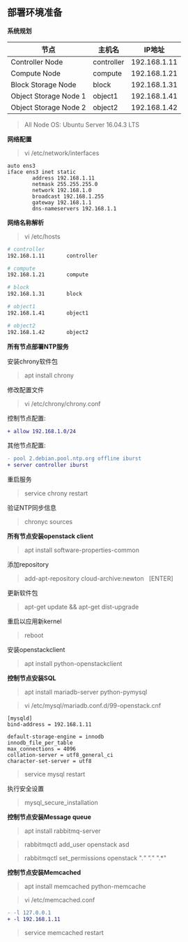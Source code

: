 部署环境准备
------

**系统规划**  

| 节点 | 主机名 | IP地址 |
| ---- | ----- | ------- |
| Controller Node | controller | 192.168.1.11 |
| Compute Node | compute | 192.168.1.21 |
| Block Storage Node | block | 192.168.1.31 |
| Object Storage Node 1 | object1 | 192.168.1.41 |
| Object Storage Node 2 | object2 | 192.168.1.42 |

> All Node OS: Ubuntu Server 16.04.3 LTS

**网络配置**  
> vi /etc/network/interfaces  
```
auto ens3
iface ens3 inet static
        address 192.168.1.11
        netmask 255.255.255.0
        network 192.168.1.0
        broadcast 192.168.1.255
        gateway 192.168.1.1
        dns-nameservers 192.168.1.1
```

**网络名称解析**  
> vi /etc/hosts

```bash
# controller
192.168.1.11       controller

# compute
192.168.1.21       compute

# block
192.168.1.31       block

# object1
192.168.1.41       object1

# object2
192.168.1.42       object2
```
**所有节点部署NTP服务**  

安装chrony软件包  
> apt install chrony  

修改配置文件  
> vi /etc/chrony/chrony.conf  

控制节点配置:  
```diff
+ allow 192.168.1.0/24
```

其他节点配置:  
```diff
- pool 2.debian.pool.ntp.org offline iburst
+ server controller iburst
```

重启服务  
> service chrony restart  

验证NTP同步信息  
> chronyc sources

**所有节点安装openstack client**  
> apt install software-properties-common

添加repository  
> add-apt-repository cloud-archive:newton  
[ENTER]

更新软件包  

> apt-get update && apt-get dist-upgrade

重启以应用新kernel  

> reboot

安装openstackclient  

> apt install python-openstackclient

**控制节点安装SQL**
> apt install mariadb-server python-pymysql

> vi /etc/mysql/mariadb.conf.d/99-openstack.cnf
```
[mysqld]
bind-address = 192.168.1.11

default-storage-engine = innodb
innodb_file_per_table
max_connections = 4096
collation-server = utf8_general_ci
character-set-server = utf8
```
> service mysql restart

执行安全设置
> mysql_secure_installation

**控制节点安装Message queue**  

> apt install rabbitmq-server

> rabbitmqctl add_user openstack asd

> rabbitmqctl set_permissions openstack ".*" ".*" ".*"

**控制节点安装Memcached**

> apt install memcached python-memcache

> vi /etc/memcached.conf
```diff
- -l 127.0.0.1
+ -l 192.168.1.11
```
> service memcached restart

